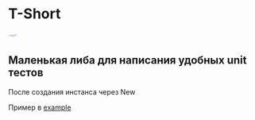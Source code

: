 
# T-Short

<div align="center" >
    <img style="display: block;margin-left: auto;margin-right: auto;border-radius: 50%;max-width: 100%;"
        src="https://downloader.disk.yandex.ru/preview/55ac41d1f0e28fbbfcff8258088b1f2a4e45dc0609b16479a27fcbda5f752ae8/66b3be8a/FNlgll3QLyYWlTjxrk3UrJlwZzfo9us_Ml2bwCM5WYrAWA1k79BjP32dWTzjlQqtR6D0dyxMZYdFs3PeDNydYQ%3D%3D?uid=0&filename=5592b65d-a424-4939-98fd-e429a4bfc1af.jpg&disposition=inline&hash=&limit=0&content_type=image%2Fjpeg&owner_uid=0&tknv=v2&size=128x">
</div>

## Маленькая либа для написания удобных unit тестов

После создания инстанса через New

Пример в [example](./example)
